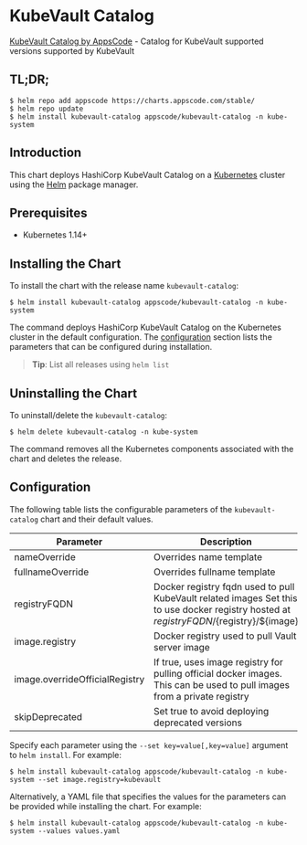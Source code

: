 # KubeVault Catalog

[KubeVault Catalog by AppsCode](https://github.com/kubevault/operator) - Catalog for KubeVault supported versions supported by KubeVault

## TL;DR;

```console
$ helm repo add appscode https://charts.appscode.com/stable/
$ helm repo update
$ helm install kubevault-catalog appscode/kubevault-catalog -n kube-system
```

## Introduction

This chart deploys HashiCorp KubeVault Catalog on a [Kubernetes](http://kubernetes.io) cluster using the [Helm](https://helm.sh) package manager.

## Prerequisites

- Kubernetes 1.14+

## Installing the Chart

To install the chart with the release name `kubevault-catalog`:

```console
$ helm install kubevault-catalog appscode/kubevault-catalog -n kube-system
```

The command deploys HashiCorp KubeVault Catalog on the Kubernetes cluster in the default configuration. The [configuration](#configuration) section lists the parameters that can be configured during installation.

> **Tip**: List all releases using `helm list`

## Uninstalling the Chart

To uninstall/delete the `kubevault-catalog`:

```console
$ helm delete kubevault-catalog -n kube-system
```

The command removes all the Kubernetes components associated with the chart and deletes the release.

## Configuration

The following table lists the configurable parameters of the `kubevault-catalog` chart and their default values.

|           Parameter            |                                                                Description                                                                |   Default   |
|--------------------------------|-------------------------------------------------------------------------------------------------------------------------------------------|-------------|
| nameOverride                   | Overrides name template                                                                                                                   | `""`        |
| fullnameOverride               | Overrides fullname template                                                                                                               | `""`        |
| registryFQDN                   | Docker registry fqdn used to pull KubeVault related images Set this to use docker registry hosted at ${registryFQDN}/${registry}/${image} | `""`        |
| image.registry                 | Docker registry used to pull Vault server image                                                                                           | `kubevault` |
| image.overrideOfficialRegistry | If true, uses image registry for pulling official docker images. This can be used to pull images from a private registry                  | `false`     |
| skipDeprecated                 | Set true to avoid deploying deprecated versions                                                                                           | `true`      |


Specify each parameter using the `--set key=value[,key=value]` argument to `helm install`. For example:

```console
$ helm install kubevault-catalog appscode/kubevault-catalog -n kube-system --set image.registry=kubevault
```

Alternatively, a YAML file that specifies the values for the parameters can be provided while
installing the chart. For example:

```console
$ helm install kubevault-catalog appscode/kubevault-catalog -n kube-system --values values.yaml
```
